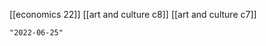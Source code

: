 [[economics 22]]
[[art and culture c8]]
[[art and culture c7]]

```query 2021-12-17 23:08
"2022-06-25"
```